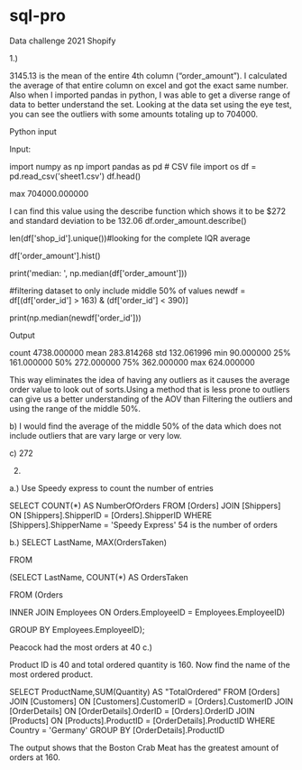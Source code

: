 # sql-pro

Data challenge 2021 Shopify



1.)

3145.13 is the mean of the entire 4th column (“order_amount”). I calculated the average of that entire column on excel and got the exact same number. Also when I imported pandas in python, I was able to get a diverse range of data to better understand the set. Looking at the data set using the eye test, you can see the outliers with some amounts totaling up to 704000.

Python input

Input:


import numpy as np 
import pandas as pd # CSV file
import os
df = pd.read_csv('sheet1.csv')
df.head()



max      704000.000000

I can find this value using the describe function which shows it to be $272 and standard deviation to be 132.06
df.order_amount.describe()


len(df['shop_id'].unique())#looking for the complete IQR average

df['order_amount'].hist()

print('median: ', np.median(df['order_amount']))

#filtering dataset to only include middle 50% of values
newdf = df[(df['order_id'] > 163) & (df['order_id'] < 390)]

print(np.median(newdf['order_id']))

Output

count    4738.000000
mean      283.814268
std       132.061996
min        90.000000
25%       161.000000
50%       272.000000
75%       362.000000
max       624.000000

This way eliminates the idea of having any outliers as it causes the average order value to look out of sorts.Using a method that is less prone to outliers can give us a better understanding of the AOV than  Filtering the outliers and using the range of the middle 50%.

b) I would find the average of the middle 50% of the data which does not include outliers that are vary large or very low.

c) 272


2)
a.)
Use Speedy express to count the number of entries


SELECT COUNT(*) AS NumberOfOrders
FROM [Orders]
JOIN [Shippers]
    ON [Shippers].ShipperID = [Orders].ShipperID
WHERE [Shippers].ShipperName = 'Speedy Express'
54 is the number of orders


b.)
SELECT LastName, MAX(OrdersTaken)

FROM

(SELECT LastName, COUNT(*) AS OrdersTaken

FROM (Orders

INNER JOIN Employees ON Orders.EmployeeID = Employees.EmployeeID)

GROUP BY Employees.EmployeeID);

Peacock had the most orders at 40
c.)

Product ID is 40 and total ordered quantity is 160. Now find the name of the most ordered product.

SELECT ProductName,SUM(Quantity) AS "TotalOrdered"
FROM [Orders]
JOIN [Customers]
    ON [Customers].CustomerID = [Orders].CustomerID
JOIN [OrderDetails]
    ON [OrderDetails].OrderID = [Orders].OrderID
JOIN [Products]
    ON [Products].ProductID = [OrderDetails].ProductID
WHERE Country = 'Germany'
GROUP BY [OrderDetails].ProductID

The output shows that the Boston Crab Meat has the greatest amount of orders at 160.
